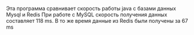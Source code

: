Эта программа сравнивает скорость работы java с базами данных Mysql и Redis
При работе с MySQL скорость получения данных составляет 118 ms. В то же время данные из Redis были получены за 67 ms